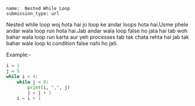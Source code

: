 ```ngMeta
name:  Nested While Loop
submission_type: url
```
Nested while loop woj hota hai jo loop ke andar loops hota hai.Usme phele andar wala loop run hota hai.Jab andar wala loop false ho jata hai tab woh bahar wala loop run karta aur yeh processes tab tak chata rehta hai jab tak bahar wale loop ki condition false nahi ho jati.

Example:-

```python
i = 1
j = 5
while i < 4:
    while j < 8:
        print(i, ",", j)
        j = j + 1
    i = i + 1
```
